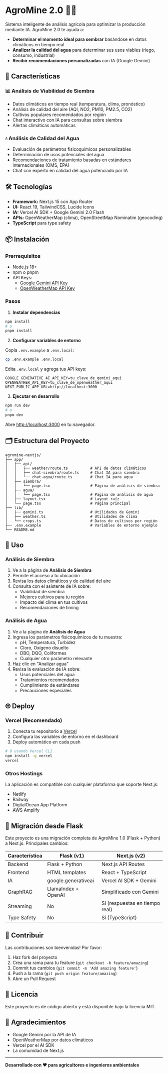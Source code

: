 # AgroMine 2.0 🌱💧

Sistema inteligente de análisis agrícola para optimizar la producción mediante IA. AgroMine 2.0 te ayuda a:

- **Determinar el momento ideal para sembrar** basándose en datos climáticos en tiempo real
- **Analizar la calidad del agua** para determinar sus usos viables (riego, consumo, industrial)
- **Recibir recomendaciones personalizadas** con IA (Google Gemini)

## 🚀 Características

### 📊 Análisis de Viabilidad de Siembra
- Datos climáticos en tiempo real (temperatura, clima, pronóstico)
- Análisis de calidad del aire (AQI, NO2, PM10, PM2.5, CO2)
- Cultivos populares recomendados por región
- Chat interactivo con IA para consultas sobre siembra
- Alertas climáticas automáticas

### 💧 Análisis de Calidad del Agua
- Evaluación de parámetros fisicoquímicos personalizables
- Determinación de usos potenciales del agua
- Recomendaciones de tratamiento basadas en estándares internacionales (OMS, EPA)
- Chat con experto en calidad del agua potenciado por IA

## 🛠️ Tecnologías

- **Framework:** Next.js 15 con App Router
- **UI:** React 19, TailwindCSS, Lucide Icons
- **IA:** Vercel AI SDK + Google Gemini 2.0 Flash
- **APIs:** OpenWeatherMap (clima), OpenStreetMap Nominatim (geocoding)
- **TypeScript** para type safety

## 📦 Instalación

### Prerrequisitos

- Node.js 18+
- npm o pnpm
- API Keys:
  - [Google Gemini API Key](https://makersuite.google.com/app/apikey)
  - [OpenWeatherMap API Key](https://openweathermap.org/api)

### Pasos

1. **Instalar dependencias**

```bash
npm install
# o
pnpm install
```

2. **Configurar variables de entorno**

Copia `.env.example` a `.env.local`:

```bash
cp .env.example .env.local
```

Edita `.env.local` y agrega tus API keys:

```env
GOOGLE_GENERATIVE_AI_API_KEY=tu_clave_de_gemini_aqui
OPENWEATHER_API_KEY=tu_clave_de_openweather_aqui
NEXT_PUBLIC_APP_URL=http://localhost:3000
```

3. **Ejecutar en desarrollo**

```bash
npm run dev
# o
pnpm dev
```

Abre [http://localhost:3000](http://localhost:3000) en tu navegador.

## 🗂️ Estructura del Proyecto

```
agromine-nextjs/
├── app/
│   ├── api/
│   │   ├── weather/route.ts          # API de datos climáticos
│   │   ├── chat-siembra/route.ts     # Chat IA para siembra
│   │   └── chat-agua/route.ts        # Chat IA para agua
│   ├── siembra/
│   │   └── page.tsx                  # Página de análisis de siembra
│   ├── agua/
│   │   └── page.tsx                  # Página de análisis de agua
│   ├── layout.tsx                    # Layout raíz
│   └── page.tsx                      # Página principal
├── lib/
│   ├── gemini.ts                     # Utilidades de Gemini
│   ├── weather.ts                    # Utilidades de clima
│   └── crops.ts                      # Datos de cultivos por región
├── .env.example                      # Variables de entorno ejemplo
└── README.md
```

## 🎯 Uso

### Análisis de Siembra

1. Ve a la página de **Análisis de Siembra**
2. Permite el acceso a tu ubicación
3. Revisa los datos climáticos y de calidad del aire
4. Consulta con el asistente de IA sobre:
   - Viabilidad de siembra
   - Mejores cultivos para tu región
   - Impacto del clima en tus cultivos
   - Recomendaciones de timing

### Análisis de Agua

1. Ve a la página de **Análisis de Agua**
2. Ingresa los parámetros fisicoquímicos de tu muestra:
   - pH, Temperatura, Turbidez
   - Cloro, Oxígeno disuelto
   - DBO, DQO, Coliformes
   - Cualquier otro parámetro relevante
3. Haz clic en "Analizar agua"
4. Revisa la evaluación de IA sobre:
   - Usos potenciales del agua
   - Tratamientos recomendados
   - Cumplimiento de estándares
   - Precauciones especiales

## 🌐 Deploy

### Vercel (Recomendado)

1. Conecta tu repositorio a [Vercel](https://vercel.com)
2. Configura las variables de entorno en el dashboard
3. Deploy automático en cada push

```bash
# O usando Vercel CLI
npm install -g vercel
vercel
```

### Otros Hostings

La aplicación es compatible con cualquier plataforma que soporte Next.js:
- Netlify
- Railway
- DigitalOcean App Platform
- AWS Amplify

## 📝 Migración desde Flask

Este proyecto es una migración completa de AgroMine 1.0 (Flask + Python) a Next.js. Principales cambios:

| Característica | Flask (v1) | Next.js (v2) |
|----------------|-----------|--------------|
| Backend | Flask + Python | Next.js API Routes |
| Frontend | HTML templates | React + TypeScript |
| IA | google.generativeai | Vercel AI SDK + Gemini |
| GraphRAG | LlamaIndex + OpenAI | Simplificado con Gemini |
| Streaming | No | Sí (respuestas en tiempo real) |
| Type Safety | No | Sí (TypeScript) |

## 🤝 Contribuir

Las contribuciones son bienvenidas! Por favor:

1. Haz fork del proyecto
2. Crea una rama para tu feature (`git checkout -b feature/amazing`)
3. Commit tus cambios (`git commit -m 'Add amazing feature'`)
4. Push a la rama (`git push origin feature/amazing`)
5. Abre un Pull Request

## 📄 Licencia

Este proyecto es de código abierto y está disponible bajo la licencia MIT.

## 🙏 Agradecimientos

- Google Gemini por la API de IA
- OpenWeatherMap por datos climáticos
- Vercel por el AI SDK
- La comunidad de Next.js

---

**Desarrollado con ❤️ para agricultores e ingenieros ambientales**
